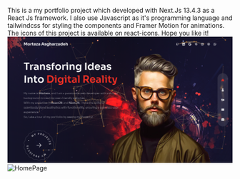 This is a my portfolio project which developed with Next.Js 13.4.3 as a React Js framework.
I also use Javascript as it's programming language and tailwindcss for styling the components and Framer Motion for animations.
The icons of this project is available on react-icons.
Hope you like it!
![HomePage](./public/Home.png)
![HomePage](./public/About.png.png)
